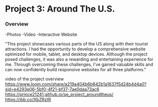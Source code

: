 # Project 3: Around The U.S.

### Overview

-Photos
-Video
-Interactive Website

"This project showcases various parts of the US along with their tourist attractions. I had the opportunity to develop a comprehensive website optimized for mobile, tablet, and desktop devices. Although the project posed challenges, it was also a rewarding and entertaining experience for me. Through overcoming these challenges, I've gained valuable skills and can now confidently build responsive websites for all three platforms."

video of the project overview
https://www.loom.com/share/a219a404b6b642b1a1637f5d24b4d4a0?sid=e4293e06-5bf0-4f21-bf37-7ae0daa73ac6
https://prince21241.github.io/se_project_aroundtheus/
https://ibb.co/XbZRztR
